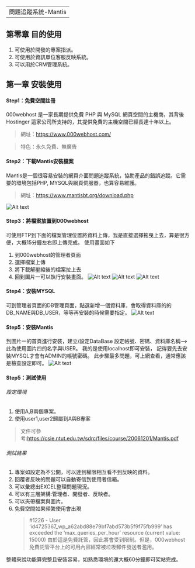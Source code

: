 <table>
    <tr>
        <td>問題追蹤系統-Mantis</td>
    </tr>
</table>

## 第零章 目的使用
1.  可使用於開發的專案指派。
2.  可使用於資訊單位客服反映系統。
3.  可以用於CRM管理系統。

## 第一章 安裝使用
#### Step1：免費空間註冊
000webhost 是一家長期提供免費 PHP 與 MySQL 網頁空間的主機商，其背後 Hostinger 這家公司所支持的，其提供免費的主機空間已經長達十年以上。
> 網址：https://www.000webhost.com/

> 特色：永久免費、無廣告

#### Step2：下載Mantis安裝檔案
Mantis是一個很容易安裝的網頁介面問題追蹤系統，協助產品的錯誤追蹤。它需要的環境包括PHP, MYSQL與網頁伺服器，也算容易維護。
> 網址：https://www.mantisbt.org/download.php

![Alt text](https://imgur.com/ukZKFt0.png)


#### Step3：將檔案放置到000webhost
可使用FTP到下面的檔案管理位置將資料上傳，我是直接選擇拖曳上去，算是很方便，大概15分鐘左右即上傳完成。
使用畫面如下
1. 到000webhost的管理者頁面
2. 選擇檔案上傳
3. 將下載解壓縮後的檔案拉上去
4. 回到圖片一可以執行安裝畫面。
![Alt text](https://imgur.com/FIA9qwh.png)
![Alt text](https://imgur.com/Z8ZSFQX.png)
![Alt text](https://imgur.com/R9QVmV2.png)

#### Step4：安裝MYSQL
可到管理者頁面的DB管理頁面，點選新增一個資料庫，會取得資料庫的的DB_NAME與DB_USER，等等再安裝的時候需要指定。
![Alt text](https://imgur.com/IoubNDh.png)

#### Step5：安裝Mantis
到圖片一的首頁進行安裝，建立/設定DataBase
設定帳號、密碼、資料庫名稱-->此為使用圖片四的名字與USER。
我的是使用localhost即可安裝，
記得要先去安裝MYSQL才會有ADMIN的帳號密碼。
此步驟最多問題，可上網查看，通常應該是檢查設定即可。
![Alt text](https://imgur.com/5SX4NmB.png)

#### Step5：測試使用
###### 設定環境
1. 使用A,B兩個專案。
2. 使用user1,user2歸屬到A與B專案

> 文件可參考:https://csie.ntut.edu.tw/sdrc/files/course/20061201/Mantis.pdf

###### 測試結果
1. 專案如設定為不公開，可以達到權限相互看不到反映的資料。
2. 回覆者反映的問題可以自動寄信到使用者信箱。
3. 可以彙總出EXCEL整理問題現況。
4. 可以有三層架構:管理者、開發者、反映者。
5. 可以夾帶檔案與圖片。
6. 免費空間如果頻繁使用會出現
   > #1226 - User ‘id4725367_wp_a62abd88e79bf7abd573b5f9f75fb999’ has exceeded the ‘max_queries_per_hour’ resource (current value: 15000)  由於這是免費託管，因此將會受到限制。但是，000webhost免費託管平台上的可用內容經常被垃圾郵件發送者濫用。
   
整體來說功能算完整且安裝容易，如熟悉環境的還大概60分鐘即可架站完成。
